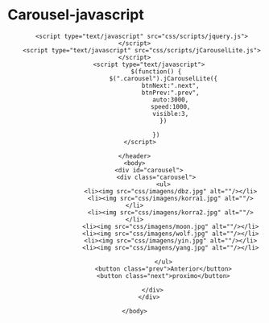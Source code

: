# Carousel-javascript
<!DOCTYPE html>
<html>
    <header>
    	<title> Carousel</title>    
    	<link rel="stylesheet" type="text/css" href="css/style.css">	
		
		<script type="text/javascript" src="css/scripts/jquery.js"></script>
		<script type="text/javascript" src="css/scripts/jCarouselLite.js"></script>
			<script type="text/javascript">
				$(function() {
					$(".carousel").jCarouselLite({
						btnNext:".next",
						btnPrev:".prev",
						auto:3000,
						speed:1000,
						visible:3,
					})
 
				})
	   </script>
		
    </header>
    <body>
			<div id="carousel">
				<div class="carousel">
					<ul>
						<li><img src="css/imagens/dbz.jpg" alt=""/></li>
						<li><img src="css/imagens/korra1.jpg" alt=""/></li>
						<li><img src="css/imagens/korra2.jpg" alt=""/></li>
						<li><img src="css/imagens/moon.jpg" alt=""/></li>
						<li><img src="css/imagens/wolf.jpg" alt=""/></li>
						<li><img src="css/imagens/yin.jpg" alt=""/></li>
						<li><img src="css/imagens/yang.jpg" alt=""/></li>
						
					</ul>
					<button class="prev">Anterior</button>
					<button class="next">proximo</button>
			
				</div>	
			</div>
	
	</body>

</html>
